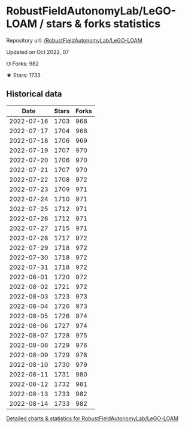# RobustFieldAutonomyLab/LeGO-LOAM / stars & forks statistics

Repository url: [/RobustFieldAutonomyLab/LeGO-LOAM](https://github.com/RobustFieldAutonomyLab/LeGO-LOAM)

Updated on Oct 2022, 07

☋ Forks: 982

★ Stars: 1733

## Historical data
| Date | Stars | Forks |
|------|-------|-------|
| 2022-07-16 | 1703 | 968 | 
| 2022-07-17 | 1704 | 968 | 
| 2022-07-18 | 1706 | 969 | 
| 2022-07-19 | 1707 | 970 | 
| 2022-07-20 | 1706 | 970 | 
| 2022-07-21 | 1707 | 970 | 
| 2022-07-22 | 1708 | 972 | 
| 2022-07-23 | 1709 | 971 | 
| 2022-07-24 | 1710 | 971 | 
| 2022-07-25 | 1712 | 971 | 
| 2022-07-26 | 1712 | 971 | 
| 2022-07-27 | 1715 | 971 | 
| 2022-07-28 | 1717 | 972 | 
| 2022-07-29 | 1718 | 972 | 
| 2022-07-30 | 1718 | 972 | 
| 2022-07-31 | 1718 | 972 | 
| 2022-08-01 | 1720 | 972 | 
| 2022-08-02 | 1721 | 972 | 
| 2022-08-03 | 1723 | 973 | 
| 2022-08-04 | 1726 | 973 | 
| 2022-08-05 | 1726 | 974 | 
| 2022-08-06 | 1727 | 974 | 
| 2022-08-07 | 1728 | 975 | 
| 2022-08-08 | 1729 | 976 | 
| 2022-08-09 | 1729 | 978 | 
| 2022-08-10 | 1730 | 979 | 
| 2022-08-11 | 1731 | 980 | 
| 2022-08-12 | 1732 | 981 | 
| 2022-08-13 | 1733 | 982 | 
| 2022-08-14 | 1733 | 982 | 


[Detailed charts & statistics for RobustFieldAutonomyLab/LeGO-LOAM](https://reviewgithub.com/rep/RobustFieldAutonomyLab/LeGO-LOAM)
